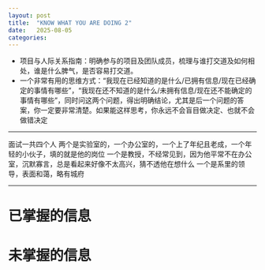 ```yaml
---
layout: post
title:  "KNOW WHAT YOU ARE DOING 2"
date:   2025-08-05
categories: 
---
```



* 项目与人际关系指南：明确参与的项目及团队成员，梳理与谁打交道及如何相处，谁是什么脾气，是否容易打交道。
* 一个非常有用的思维方式：“我现在已经知道的是什么/已拥有信息/现在已经确定的事情有哪些”，“我现在还不知道的是什么/未拥有信息/现在还不能确定的事情有哪些”，同时问这两个问题，得出明确结论，尤其是后一个问题的答案，你一定要非常清楚。如果能这样思考，你永远不会盲目做决定、也就不会做错决定


---
面试一共四个人
两个是实验室的，一个办公室的，一个上了年纪且老成，一个年轻的小伙子，填的就是他的岗位
一个是教授，不经常见到，因为他平常不在办公室，沉默寡言，总是看起来好像不太高兴，猜不透他在想什么
一个是系里的领导，表面和蔼，略有城府

---


# 已掌握的信息




# 未掌握的信息